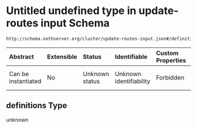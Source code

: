 # Untitled undefined type in update-routes input Schema

```txt
http://schema.nethserver.org/cluster/update-routes-input.json#/definitions
```



| Abstract            | Extensible | Status         | Identifiable            | Custom Properties | Additional Properties | Access Restrictions | Defined In                                                                            |
| :------------------ | :--------- | :------------- | :---------------------- | :---------------- | :-------------------- | :------------------ | :------------------------------------------------------------------------------------ |
| Can be instantiated | No         | Unknown status | Unknown identifiability | Forbidden         | Allowed               | none                | [update-routes-input.json\*](cluster/update-routes-input.json "open original schema") |

## definitions Type

unknown
